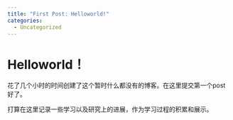 ```yaml
---
title: "First Post: Helloworld!"
categories:
  - Uncategorized
---
```


# Helloworld！

花了几个小时的时间创建了这个暂时什么都没有的博客。在这里提交第一个post好了。

打算在这里记录一些学习以及研究上的进展，作为学习过程的积累和展示。